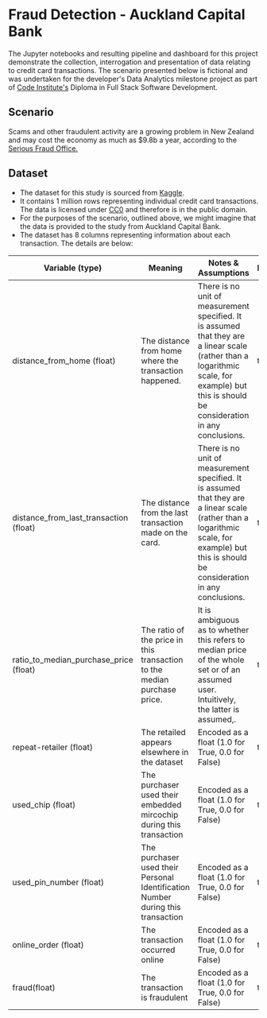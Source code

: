 # Fraud Detection - Auckland Capital Bank
The Jupyter notebooks and resulting pipeline and dashboard for this project demonstrate the collection, interrogation and presentation of data relating to credit card transactions. The scenario presented below is fictional and was undertaken for the developer's Data Analytics milestone project as part of [Code Institute's](https://codeinstitute.net/global/) Diploma in Full Stack Software Development.

## Scenario
Scams and other fraudulent activity are a growing problem in New Zealand and may cost the economy as much as $9.8b a year, according to the [Serious Fraud Office.]( https://www.ey.com/en_nz/financial-services/how-can-we-tackle-the-costs-of-scams-in-new-zealand)

## Dataset

- The dataset for this study is sourced from [Kaggle](https://www.kaggle.com/datasets/dhanushnarayananr/credit-card-fraud).
- It contains 1 million rows representing individual credit card transactions. The data is licensed under [CC0](https://creativecommons.org/publicdomain/zero/1.0/) and therefore is in the public domain.
- For the purposes of the scenario, outlined above, we might imagine that the data is provided to the study from Auckland Capital Bank.
- The dataset has 8 columns representing information about each transaction. The details are below:

| Variable (type)                        | Meaning                                                                         | Notes & Assumptions                                                                                                                                                                          | Range |
| -------------------------------------- | ------------------------------------------------------------------------------- | -------------------------------------------------------------------------------------------------------------------------------------------------------------------------------------------- | ----- |
| distance_from_home (float)             | The distance from home where the transaction happened.                          | There is no unit of measurement specified. It is assumed that they are a linear scale (rather than a logarithmic scale, for example) but this is should be consideration in any conclusions. | tbc   |
| distance_from_last_transaction (float) | The distance from the last transaction made on the card.                        | There is no unit of measurement specified. It is assumed that they are a linear scale (rather than a logarithmic scale, for example) but this is should be consideration in any conclusions. | tbc   |
| ratio_to_median_purchase_price (float) | The ratio of the price in this transaction to the median purchase price.        | It is ambiguous as to whether this refers to median price of the whole set or of an assumed user. Intuitively, the latter is assumed,.                                                       | tbc   |
| repeat-retailer (float)                | The retailed appears elsewhere in the dataset                                   | Encoded as a float (1.0 for True, 0.0 for False)                                                                                                                                             | tbc   |
| used_chip (float)                      | The purchaser used their embedded mircochip during this transaction             | Encoded as a float (1.0 for True, 0.0 for False)                                                                                                                                             | tbc   |
| used_pin_number (float)                | The purchaser used their Personal Identification Number during this transaction | Encoded as a float (1.0 for True, 0.0 for False)                                                                                                                                             | tbc   |
| online_order (float)                   | The transaction occurred online                                                 | Encoded as a float (1.0 for True, 0.0 for False)                                                                                                                                             | tbc   |
| fraud(float)                           | The transaction is fraudulent                                                   | Encoded as a float (1.0 for True, 0.0 for False)                                                                                                                                             | tbc   |